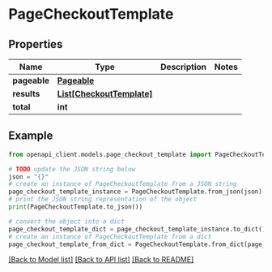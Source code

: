 # PageCheckoutTemplate


## Properties

Name | Type | Description | Notes
------------ | ------------- | ------------- | -------------
**pageable** | [**Pageable**](Pageable.md) |  | 
**results** | [**List[CheckoutTemplate]**](CheckoutTemplate.md) |  | 
**total** | **int** |  | 

## Example

```python
from openapi_client.models.page_checkout_template import PageCheckoutTemplate

# TODO update the JSON string below
json = "{}"
# create an instance of PageCheckoutTemplate from a JSON string
page_checkout_template_instance = PageCheckoutTemplate.from_json(json)
# print the JSON string representation of the object
print(PageCheckoutTemplate.to_json())

# convert the object into a dict
page_checkout_template_dict = page_checkout_template_instance.to_dict()
# create an instance of PageCheckoutTemplate from a dict
page_checkout_template_from_dict = PageCheckoutTemplate.from_dict(page_checkout_template_dict)
```
[[Back to Model list]](../README.md#documentation-for-models) [[Back to API list]](../README.md#documentation-for-api-endpoints) [[Back to README]](../README.md)


